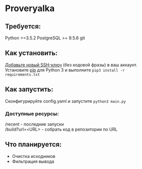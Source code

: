 # Proveryalka 

## Требуется:
Python >=3.5.2
PostgreSQL >= 9.5.6
git

## Как установить:
[Добавьте новый SSH-ключ](https://help.github.com/articles/connecting-to-github-with-ssh/) (без кодовой фразы) в ваш аккаунт.  
Установите [pip](https://pip.pypa.io/en/stable/installing/) для Python 3 и выполните `pip3 install -r requirements.txt`

## Как запустить:
Сконфигурируйте config.yaml и запустите `python3 main.py`

### Доступные ресурсы:
/recent - последние запуски  
/build?url=\<URL\> - собрать код в репозитории по URL

## Что планируется:
* Очистка исходников
* Фильтрация вывода
